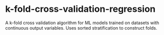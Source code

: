# k-fold-cross-validation-regression
A k-fold cross validation algorithm for ML models trained on datasets with continuous output variables. Uses sorted stratification to construct folds.
